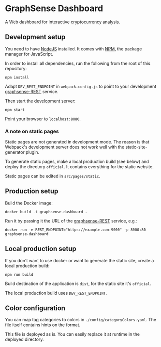 # GraphSense Dashboard

A Web dashboard for interactive cryptocurrency analysis.

## Development setup

You need to have [NodeJS][nodejs] installed. It comes with [NPM][npm],
the package manager for JavaScript.

In order to install all dependencies, run the following from the root of this repository:

    npm install

Adapt `DEV_REST_ENDPOINT` in `webpack.config.js` to point to your development
[graphsense-REST][graphsense-rest] service.

Then start the development server:

    npm start

Point your browser to `localhost:8080`.

### A note on static pages

Static pages are not generated in development mode. The reason is that
Webpack's development server does not work well with the static-site-generator
plugin.

To generate static pages, make a local production build (see below) and deploy the directory `official`. It contains everything for the static website.

Static pages can be edited in `src/pages/static`.

## Production setup

Build the Docker image:

    docker build -t graphsense-dashboard .

Run it by passing it the URL of the [graphsense-REST][graphsense-rest]
service, e.g.: 

    docker run -e REST_ENDPOINT="https://example.com:9000" -p 8000:80 graphsense-dashboard

## Local production setup

If you don't want to use docker or want to generate the static site, create a local production build: 

    npm run build

Build destination of the application is `dist`, for the static site it's `official`.

The local production build uses `DEV_REST_ENDPOINT`.

## Color configuration

You can map tag categories to colors in `./config/categoryColors.yaml`. The file itself contains hints on the format.

This file is deployed as is. You can easily replace it at runtime in the deployed directory.

[nodejs]: https://nodejs.org
[npm]: https://www.npmjs.com
[graphsense-rest]: https://github.com/graphsense/graphsense-rest
